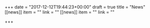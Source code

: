 +++
date = "2017-12-12T19:44:23+00:00"
draft = true
title = "News"
[[news]]
item = ""
link = ""
[[news]]
item = ""
link = ""

+++
